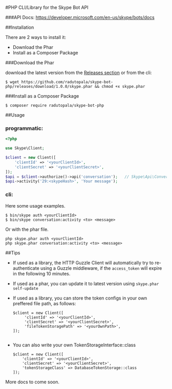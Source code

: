 #PHP CLI/Library for the Skype Bot API

###API Docs: https://developer.microsoft.com/en-us/skype/bots/docs

##Installation

There are 2 ways to install it: 
 
  - Download the Phar
  - Install as a Composer Package

###Download the Phar

download the latest version from the [Releases section](https://github.com/radutopala/skype-bot-php/releases/latest) or from the cli:

```
$ wget https://github.com/radutopala/skype-bot-php/releases/download/1.0.0/skype.phar && chmod +x skype.phar
```

###Install as a Composer Package

```
$ composer require radutopala/skype-bot-php
```

##Usage

### programmatic:

```php
<?php

use Skype\Client;

$client = new Client([
    'clientId' => '<yourClientId>',
    'clientSecret' => '<yourClientSecret>',
]);
$api = $client->authorize()->api('conversation');   // Skype\Api\Conversation
$api->activity('29:<skypeHash>', 'Your message');
```

### cli:

Here some usage examples.

```
$ bin/skype auth <yourClientId>
$ bin/skype conversation:activity <to> <message>
```

Or with the phar file. 

```
php skype.phar auth <yourClientId>
php skype.phar conversation:activity <to> <message>
```

##Tips
 - If used as a library, the HTTP Guzzle Client will automatically try to re-authenticate using a Guzzle middleware, if the `access_token` will expire in the following 10 minutes.
 - If used as a phar, you can update it to latest version using `skype.phar self-update`
 - If used as a library, you can store the token configs in your own preffered file path, as follows:
 
   ```
   $client = new Client([
        'clientId' => '<yourClientId>',
        'clientSecret' => '<yourClientSecret>',
        'fileTokenStoragePath' => '<yourOwnPath>',
   ]);
 ```
   ```

- You can also write your own TokenStorageInterface::class
   ```
  $client = new Client([
       'clientId' => '<yourClientId>',
       'clientSecret' => '<yourClientSecret>',
       'tokenStorageClass' => DatabaseTokenStorage::class
  ]);
   ```

More docs to come soon.

